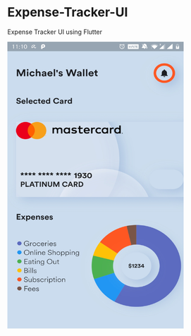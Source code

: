 # Expense-Tracker-UI
Expense Tracker UI using Flutter

<img src="https://github.com/TaavishThaman/Expense-Tracker-UI/blob/master/AppScreenshot.jpg" height="650" width="400" >


